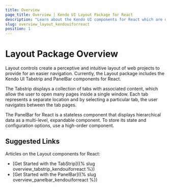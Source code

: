 ```yaml
---
title: Overview
page_title: Overview | Kendo UI Layout Package for React
description: "Learn about the Kendo UI components for React which are delivered by the Layout package."
slug: overview_layout_kendouiforreact
position: 1
---
```


# Layout Package Overview

Layout controls create a perceptive and intuitive layout of web projects to provide for an easier navigation. Currently, the Layout package includes the Kendo UI Tabstrip and PanelBar components for React.

The Tabstrip displays a collection of tabs with associated content, which allow the user to open many pages inside a single window. Each tab represents a separate location and by selecting a particular tab, the user navigates between the tab pages.

The PanelBar for React is a stateless component that displays hierarchical data as a multi-level, expandable component. To store its state and configuration options, use a high-order component.

## Suggested Links

Articles on the Layout components for React:

* [Get Started with the TabStrip]({% slug overview_tabstrip_kendouiforreact %})
* [Get Started with the PanelBar]({% slug overview_panelbar_kendouiforreact %})
